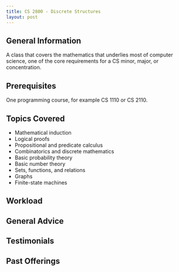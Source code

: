 ```yaml
---
title: CS 2800 - Discrete Structures
layout: post
---
```


<link rel="stylesheet" href="/main.css">

## General Information

A class that covers the mathematics that underlies most of computer science, one of the core requirements for a CS minor, major, or concentration.

## Prerequisites

One programming course, for example CS 1110 or CS 2110.

## Topics Covered

  - Mathematical induction
  - Logical proofs
  - Propositional and predicate calculus
  - Combinatorics and discrete mathematics
  - Basic probability theory
  - Basic number theory
  - Sets, functions, and relations
  - Graphs
  - Finite-state machines

## Workload



## General Advice


  
## Testimonials


## Past Offerings

